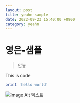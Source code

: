 ```yaml
---
layout: post
title: yeahn-sample
date: 2022-09-23 15:40:00 +0900
category: yeahn
---
```

# 영은-샘플
> 안뇽

This is code
```ruby
print 'hello world'
```
![Image Alt 텍스트]("/assets/img/screenshot-1.png")